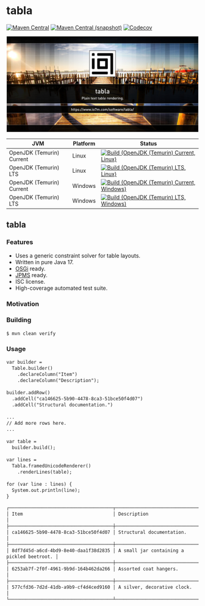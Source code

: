 tabla
===

[![Maven Central](https://img.shields.io/maven-central/v/com.io7m.tabla/com.io7m.tabla.svg?style=flat-square)](http://search.maven.org/#search%7Cga%7C1%7Cg%3A%22com.io7m.tabla%22)
[![Maven Central (snapshot)](https://img.shields.io/nexus/s/com.io7m.tabla/com.io7m.tabla?server=https%3A%2F%2Fs01.oss.sonatype.org&style=flat-square)](https://s01.oss.sonatype.org/content/repositories/snapshots/com/io7m/tabla/)
[![Codecov](https://img.shields.io/codecov/c/github/io7m-com/tabla.svg?style=flat-square)](https://codecov.io/gh/io7m-com/tabla)

![com.io7m.tabla](./src/site/resources/tabla.jpg?raw=true)

| JVM | Platform | Status |
|-----|----------|--------|
| OpenJDK (Temurin) Current | Linux | [![Build (OpenJDK (Temurin) Current, Linux)](https://img.shields.io/github/actions/workflow/status/io7m-com/tabla/main.linux.temurin.current.yml)](https://www.github.com/io7m-com/tabla/actions?query=workflow%3Amain.linux.temurin.current)|
| OpenJDK (Temurin) LTS | Linux | [![Build (OpenJDK (Temurin) LTS, Linux)](https://img.shields.io/github/actions/workflow/status/io7m-com/tabla/main.linux.temurin.lts.yml)](https://www.github.com/io7m-com/tabla/actions?query=workflow%3Amain.linux.temurin.lts)|
| OpenJDK (Temurin) Current | Windows | [![Build (OpenJDK (Temurin) Current, Windows)](https://img.shields.io/github/actions/workflow/status/io7m-com/tabla/main.windows.temurin.current.yml)](https://www.github.com/io7m-com/tabla/actions?query=workflow%3Amain.windows.temurin.current)|
| OpenJDK (Temurin) LTS | Windows | [![Build (OpenJDK (Temurin) LTS, Windows)](https://img.shields.io/github/actions/workflow/status/io7m-com/tabla/main.windows.temurin.lts.yml)](https://www.github.com/io7m-com/tabla/actions?query=workflow%3Amain.windows.temurin.lts)|

## tabla

### Features

  * Uses a generic constraint solver for table layouts.
  * Written in pure Java 17.
  * [OSGi](https://www.osgi.org/) ready.
  * [JPMS](https://en.wikipedia.org/wiki/Java_Platform_Module_System) ready.
  * ISC license.
  * High-coverage automated test suite.

### Motivation

### Building

```
$ mvn clean verify
```

### Usage

```
var builder =
  Table.builder()
    .declareColumn("Item")
    .declareColumn("Description");

builder.addRow()
  .addCell("ca146625-5b90-4478-8ca3-51bce50f4d07")
  .addCell("Structural documentation.")

...
// Add more rows here.
...

var table =
  builder.build();

var lines =
  Tabla.framedUnicodeRenderer()
    .renderLines(table);

for (var line : lines) {
  System.out.println(line);
}
```

```
┌──────────────────────────────────────┬────────────────────────────────────────────┐
│ Item                                 │ Description                                │
├──────────────────────────────────────┼────────────────────────────────────────────┤
│ ca146625-5b90-4478-8ca3-51bce50f4d07 │ Structural documentation.                  │
├──────────────────────────────────────┼────────────────────────────────────────────┤
│ 8df7d45d-a6cd-4bd9-8e40-daa1f38d2835 │ A small jar containing a pickled beetroot. │
├──────────────────────────────────────┼────────────────────────────────────────────┤
│ 6253ab7f-2f0f-4961-9b9d-164b462da266 │ Assorted coat hangers.                     │
├──────────────────────────────────────┼────────────────────────────────────────────┤
│ 577cfd36-7d2d-41db-a9b9-cf4d4ced9160 │ A silver, decorative clock.                │
└──────────────────────────────────────┴────────────────────────────────────────────┘
```


